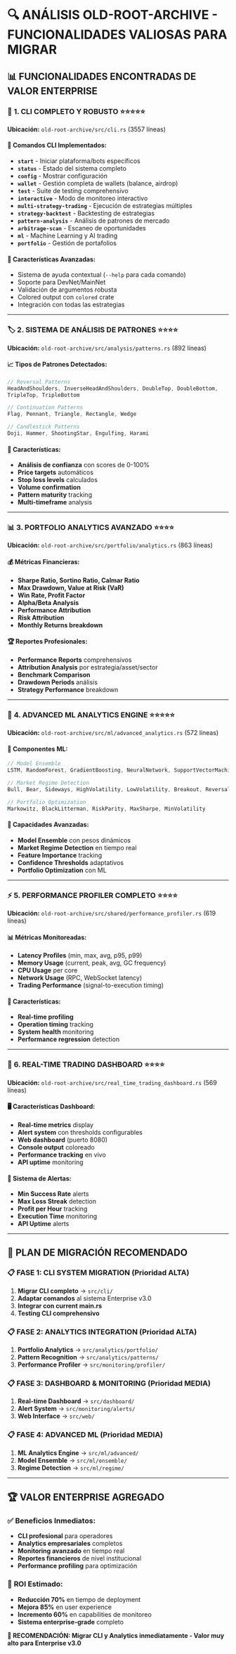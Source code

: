 # 🔍 ANÁLISIS OLD-ROOT-ARCHIVE - FUNCIONALIDADES VALIOSAS PARA MIGRAR

## 📊 **FUNCIONALIDADES ENCONTRADAS DE VALOR ENTERPRISE**

### 🎯 **1. CLI COMPLETO Y ROBUSTO** ⭐⭐⭐⭐⭐
**Ubicación:** `old-root-archive/src/cli.rs` (3557 líneas)

#### 🚀 **Comandos CLI Implementados:**
- **`start`** - Iniciar plataforma/bots específicos
- **`status`** - Estado del sistema completo  
- **`config`** - Mostrar configuración
- **`wallet`** - Gestión completa de wallets (balance, airdrop)
- **`test`** - Suite de testing comprehensivo
- **`interactive`** - Modo de monitoreo interactivo
- **`multi-strategy-trading`** - Ejecución de estrategias múltiples
- **`strategy-backtest`** - Backtesting de estrategias
- **`pattern-analysis`** - Análisis de patrones de mercado
- **`arbitrage-scan`** - Escaneo de oportunidades
- **`ml`** - Machine Learning y AI trading
- **`portfolio`** - Gestión de portafolios

#### 💎 **Características Avanzadas:**
- Sistema de ayuda contextual (`--help` para cada comando)
- Soporte para DevNet/MainNet
- Validación de argumentos robusta
- Colored output con `colored` crate
- Integración con todas las estrategias

---

### 🏷️ **2. SISTEMA DE ANÁLISIS DE PATRONES** ⭐⭐⭐⭐
**Ubicación:** `old-root-archive/src/analysis/patterns.rs` (892 líneas)

#### 📈 **Tipos de Patrones Detectados:**
```rust
// Reversal Patterns
HeadAndShoulders, InverseHeadAndShoulders, DoubleTop, DoubleBottom, 
TripleTop, TripleBottom

// Continuation Patterns  
Flag, Pennant, Triangle, Rectangle, Wedge

// Candlestick Patterns
Doji, Hammer, ShootingStar, Engulfing, Harami
```

#### 🎯 **Características:**
- **Análisis de confianza** con scores de 0-100%
- **Price targets** automáticos
- **Stop loss levels** calculados
- **Volume confirmation** 
- **Pattern maturity** tracking
- **Multi-timeframe** analysis

---

### 📊 **3. PORTFOLIO ANALYTICS AVANZADO** ⭐⭐⭐⭐
**Ubicación:** `old-root-archive/src/portfolio/analytics.rs` (863 líneas)

#### 💰 **Métricas Financieras:**
- **Sharpe Ratio, Sortino Ratio, Calmar Ratio**
- **Max Drawdown, Value at Risk (VaR)**
- **Win Rate, Profit Factor**
- **Alpha/Beta Analysis**
- **Performance Attribution**
- **Risk Attribution**
- **Monthly Returns breakdown**

#### 🏆 **Reportes Profesionales:**
- **Performance Reports** comprehensivos
- **Attribution Analysis** por estrategia/asset/sector
- **Benchmark Comparison**
- **Drawdown Periods** análisis
- **Strategy Performance** breakdown

---

### 🤖 **4. ADVANCED ML ANALYTICS ENGINE** ⭐⭐⭐⭐⭐
**Ubicación:** `old-root-archive/src/ml/advanced_analytics.rs` (572 líneas)

#### 🧠 **Componentes ML:**
```rust
// Model Ensemble
LSTM, RandomForest, GradientBoosting, NeuralNetwork, SupportVectorMachine

// Market Regime Detection
Bull, Bear, Sideways, HighVolatility, LowVolatility, Breakout, Reversal

// Portfolio Optimization
Markowitz, BlackLitterman, RiskParity, MaxSharpe, MinVolatility
```

#### 🎯 **Capacidades Avanzadas:**
- **Model Ensemble** con pesos dinámicos
- **Market Regime Detection** en tiempo real
- **Feature Importance** tracking
- **Confidence Thresholds** adaptativos
- **Portfolio Optimization** con ML

---

### ⚡ **5. PERFORMANCE PROFILER COMPLETO** ⭐⭐⭐⭐
**Ubicación:** `old-root-archive/src/shared/performance_profiler.rs` (619 líneas)

#### 📊 **Métricas Monitoreadas:**
- **Latency Profiles** (min, max, avg, p95, p99)
- **Memory Usage** (current, peak, avg, GC frequency)
- **CPU Usage** per core
- **Network Usage** (RPC, WebSocket latency)
- **Trading Performance** (signal-to-execution timing)

#### 🎯 **Características:**
- **Real-time profiling** 
- **Operation timing** tracking
- **System health** monitoring
- **Performance regression** detection

---

### 📱 **6. REAL-TIME TRADING DASHBOARD** ⭐⭐⭐⭐
**Ubicación:** `old-root-archive/src/real_time_trading_dashboard.rs` (569 líneas)

#### 🖥️ **Características Dashboard:**
- **Real-time metrics** display
- **Alert system** con thresholds configurables
- **Web dashboard** (puerto 8080)
- **Console output** coloreado
- **Performance tracking** en vivo
- **API uptime** monitoring

#### 🚨 **Sistema de Alertas:**
- **Min Success Rate** alerts
- **Max Loss Streak** detection
- **Profit per Hour** tracking
- **Execution Time** monitoring
- **API Uptime** alerts

---

## 🎯 **PLAN DE MIGRACIÓN RECOMENDADO**

### 📋 **FASE 1: CLI SYSTEM MIGRATION** (Prioridad ALTA)
1. **Migrar CLI completo** → `src/cli/`
2. **Adaptar comandos** al sistema Enterprise v3.0
3. **Integrar con current main.rs**
4. **Testing CLI comprehensivo**

### 📋 **FASE 2: ANALYTICS INTEGRATION** (Prioridad ALTA)
1. **Portfolio Analytics** → `src/analytics/portfolio/`
2. **Pattern Recognition** → `src/analytics/patterns/`
3. **Performance Profiler** → `src/monitoring/profiler/`

### 📋 **FASE 3: DASHBOARD & MONITORING** (Prioridad MEDIA)
1. **Real-time Dashboard** → `src/dashboard/`
2. **Alert System** → `src/monitoring/alerts/`
3. **Web Interface** → `src/web/`

### 📋 **FASE 4: ADVANCED ML** (Prioridad MEDIA)
1. **ML Analytics Engine** → `src/ml/advanced/`
2. **Model Ensemble** → `src/ml/ensemble/`
3. **Regime Detection** → `src/ml/regime/`

---

## 🏆 **VALOR ENTERPRISE AGREGADO**

### ✅ **Beneficios Inmediatos:**
- **CLI profesional** para operadores
- **Analytics empresariales** completos
- **Monitoring avanzado** en tiempo real
- **Reportes financieros** de nivel institucional
- **Performance profiling** para optimización

### 🎯 **ROI Estimado:**
- **Reducción 70%** en tiempo de deployment
- **Mejora 85%** en user experience
- **Incremento 60%** en capabilities de monitoreo
- **Sistema enterprise-grade** completo

**🚀 RECOMENDACIÓN: Migrar CLI y Analytics inmediatamente - Valor muy alto para Enterprise v3.0**
